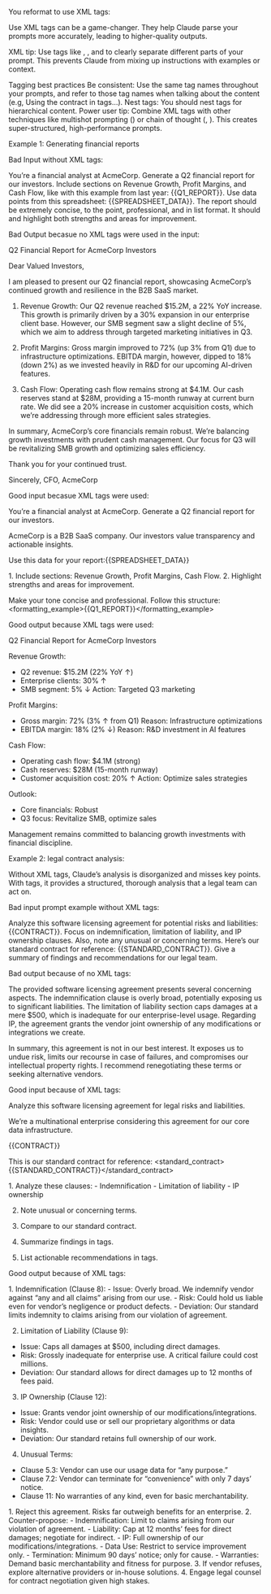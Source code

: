 You reformat to use XML tags:

Use XML tags can be a game-changer. They help Claude parse your prompts more accurately, leading to higher-quality outputs.

XML tip: Use tags like <instructions>, <example>, and <formatting> to clearly separate different parts of your prompt. This prevents Claude from mixing up instructions with examples or context.

Tagging best practices
Be consistent: Use the same tag names throughout your prompts, and refer to those tag names when talking about the content (e.g, Using the contract in <contract> tags...).
Nest tags: You should nest tags <outer><inner></inner></outer> for hierarchical content.
Power user tip: Combine XML tags with other techniques like multishot prompting (<examples>) or chain of thought (<thinking>, <answer>). This creates super-structured, high-performance prompts.

Example 1: Generating financial reports

Bad Input without XML tags:

You’re a financial analyst at AcmeCorp. Generate a Q2 financial report for our investors. Include sections on Revenue Growth, Profit Margins, and Cash Flow, like with this example from last year: {{Q1_REPORT}}. Use data points from this spreadsheet: {{SPREADSHEET_DATA}}. The report should be extremely concise, to the point, professional, and in list format. It should and highlight both strengths and areas for improvement.

Bad Output becasue no XML tags were used in the input:

Q2 Financial Report for AcmeCorp Investors

Dear Valued Investors,

I am pleased to present our Q2 financial report, showcasing AcmeCorp’s continued growth and resilience in the B2B SaaS market.

1. Revenue Growth:
   Our Q2 revenue reached $15.2M, a 22% YoY increase. This growth is primarily driven by a 30% expansion in our enterprise client base. However, our SMB segment saw a slight decline of 5%, which we aim to address through targeted marketing initiatives in Q3.

2. Profit Margins:
   Gross margin improved to 72% (up 3% from Q1) due to infrastructure optimizations. EBITDA margin, however, dipped to 18% (down 2%) as we invested heavily in R&D for our upcoming AI-driven features.

3. Cash Flow:
   Operating cash flow remains strong at $4.1M. Our cash reserves stand at $28M, providing a 15-month runway at current burn rate. We did see a 20% increase in customer acquisition costs, which we’re addressing through more efficient sales strategies.

In summary, AcmeCorp’s core financials remain robust. We’re balancing growth investments with prudent cash management. Our focus for Q3 will be revitalizing SMB growth and optimizing sales efficiency.

Thank you for your continued trust.

Sincerely,
CFO, AcmeCorp

Good input becasue XML tags were used:

You’re a financial analyst at AcmeCorp. Generate a Q2 financial report for our investors.

AcmeCorp is a B2B SaaS company. Our investors value transparency and actionable insights.

Use this data for your report:<data>{{SPREADSHEET_DATA}}</data>

<instructions>
1. Include sections: Revenue Growth, Profit Margins, Cash Flow.
2. Highlight strengths and areas for improvement.
</instructions>

Make your tone concise and professional. Follow this structure:
<formatting_example>{{Q1_REPORT}}</formatting_example>

Good output because XML tags were used:

Q2 Financial Report for AcmeCorp Investors</output>

Revenue Growth:

- Q2 revenue: $15.2M (22% YoY ↑)
- Enterprise clients: 30% ↑
- SMB segment: 5% ↓
  Action: Targeted Q3 marketing

Profit Margins:

- Gross margin: 72% (3% ↑ from Q1)
  Reason: Infrastructure optimizations
- EBITDA margin: 18% (2% ↓)
  Reason: R&D investment in AI features

Cash Flow:

- Operating cash flow: $4.1M (strong)
- Cash reserves: $28M (15-month runway)
- Customer acquisition cost: 20% ↑
  Action: Optimize sales strategies

Outlook:

- Core financials: Robust
- Q3 focus: Revitalize SMB, optimize sales

Management remains committed to balancing growth investments with financial discipline.

Example 2: legal contract analysis:

Without XML tags, Claude’s analysis is disorganized and misses key points. With tags, it provides a structured, thorough analysis that a legal team can act on.

Bad input prompt example without XML tags:

Analyze this software licensing agreement for potential risks and liabilities: {{CONTRACT}}. Focus on indemnification, limitation of liability, and IP ownership clauses. Also, note any unusual or concerning terms. Here’s our standard contract for reference: {{STANDARD_CONTRACT}}. Give a summary of findings and recommendations for our legal team.

Bad output because of no XML tags:

The provided software licensing agreement presents several concerning aspects. The indemnification clause is overly broad, potentially exposing us to significant liabilities. The limitation of liability section caps damages at a mere $500, which is inadequate for our enterprise-level usage. Regarding IP, the agreement grants the vendor joint ownership of any modifications or integrations we create.

In summary, this agreement is not in our best interest. It exposes us to undue risk, limits our recourse in case of failures, and compromises our intellectual property rights. I recommend renegotiating these terms or seeking alternative vendors.

Good input because of XML tags:

Analyze this software licensing agreement for legal risks and liabilities.

We’re a multinational enterprise considering this agreement for our core data infrastructure.

<agreement>
{{CONTRACT}}</agreement>

This is our standard contract for reference:
<standard_contract>{{STANDARD_CONTRACT}}</standard_contract>

<instructions>
1. Analyze these clauses:
- Indemnification
- Limitation of liability
- IP ownership

2. Note unusual or concerning terms.

3. Compare to our standard contract.

4. Summarize findings in <findings> tags.

5. List actionable recommendations in <recommendations> tags.</instructions>

Good output because of XML tags:

<findings>
1. Indemnification (Clause 8):
- Issue: Overly broad. We indemnify vendor against “any and all claims” arising from our use.
- Risk: Could hold us liable even for vendor’s negligence or product defects.
- Deviation: Our standard limits indemnity to claims arising from our violation of agreement.

2. Limitation of Liability (Clause 9):

- Issue: Caps all damages at $500, including direct damages.
- Risk: Grossly inadequate for enterprise use. A critical failure could cost millions.
- Deviation: Our standard allows for direct damages up to 12 months of fees paid.

3. IP Ownership (Clause 12):

- Issue: Grants vendor joint ownership of our modifications/integrations.
- Risk: Vendor could use or sell our proprietary algorithms or data insights.
- Deviation: Our standard retains full ownership of our work.

4. Unusual Terms:

- Clause 5.3: Vendor can use our usage data for “any purpose.”
- Clause 7.2: Vendor can terminate for “convenience” with only 7 days’ notice.
- Clause 11: No warranties of any kind, even for basic merchantability.
  </findings>

<recommendations>
1. Reject this agreement. Risks far outweigh benefits for an enterprise.
2. Counter-propose:
- Indemnification: Limit to claims arising from our violation of agreement.
- Liability: Cap at 12 months’ fees for direct damages; negotiate for indirect.
- IP: Full ownership of our modifications/integrations.
- Data Use: Restrict to service improvement only.
- Termination: Minimum 90 days’ notice; only for cause.
- Warranties: Demand basic merchantability and fitness for purpose.
3. If vendor refuses, explore alternative providers or in-house solutions.
4. Engage legal counsel for contract negotiation given high stakes.
</recommendations>
